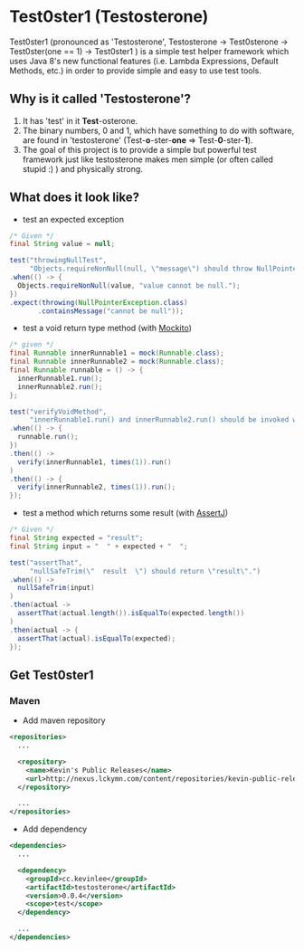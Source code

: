 Test0ster1 (Testosterone)
=========================

Test0ster1 (pronounced as 'Testosterone', Testosterone -> Test0sterone -> Test0ster(one == 1) -> Test0ster1 ) is a simple test helper framework which uses Java 8's new functional features (i.e. Lambda Expressions, Default Methods, etc.) in order to provide simple and easy to use test tools.

## Why is it called 'Testosterone'?

1. It has 'test' in it **Test**-osterone.
2. The binary numbers, 0 and 1, which have something to do with software, are found in 'testosterone' (Test-**o**-ster-**one** => Test-**0**-ster-**1**).
3. The goal of this project is to provide a simple but powerful test framework just like testosterone makes men simple (or often called stupid :) ) and physically strong.


## What does it look like?

* test an expected exception

```java
/* Given */
final String value = null;

test("throwingNullTest",
     "Objects.requireNonNull(null, \"message\") should throw NullPointerException.")
.when(() -> {
  Objects.requireNonNull(value, "value cannot be null.");
})
.expect(throwing(NullPointerException.class)
       .containsMessage("cannot be null"));

```

* test a void return type method (with [Mockito](https://github.com/mockito/mockito))

```java
/* given */
final Runnable innerRunnable1 = mock(Runnable.class);
final Runnable innerRunnable2 = mock(Runnable.class);
final Runnable runnable = () -> {
  innerRunnable1.run();
  innerRunnable2.run();
};

test("verifyVoidMethod",
     "innerRunnable1.run() and innerRunnable2.run() should be invoked when runnable.run().")
.when(() -> {
  runnable.run();
})
.then(() ->
  verify(innerRunnable1, times(1)).run()
)
.then(() -> {
  verify(innerRunnable2, times(1)).run();
});

```

* test a method which returns some result (with [AssertJ](http://joel-costigliola.github.io/assertj/))

```java
/* Given */
final String expected = "result";
final String input = "  " + expected + "  ";

test("assertThat",
     "nullSafeTrim(\"  result  \") should return \"result\".")
.when(() ->
  nullSafeTrim(input)
)
.then(actual ->
  assertThat(actual.length()).isEqualTo(expected.length())
)
.then(actual -> {
  assertThat(actual).isEqualTo(expected);
});

```

## Get Test0ster1
### Maven
* Add maven repository
```xml
<repositories>
  ...

  <repository>
    <name>Kevin's Public Releases</name>
    <url>http://nexus.lckymn.com/content/repositories/kevin-public-releases</url>
  </repository>

  ...
</repositories>
```
* Add dependency
```xml
<dependencies>
  ...

  <dependency>
    <groupId>cc.kevinlee</groupId>
    <artifactId>testosterone</artifactId>
    <version>0.0.4</version>
    <scope>test</scope>
  </dependency>

  ...
</dependencies>
```

